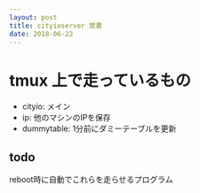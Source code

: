 ```yaml
---
layout: post
title: cityioserver 覚書
date: 2018-06-22
---
```


# tmux 上で走っているもの
- cityio: メイン
- ip: 他のマシンのIPを保存
- dummytable: 1分前にダミーテーブルを更新 

## todo
reboot時に自動でこれらを走らせるプログラム